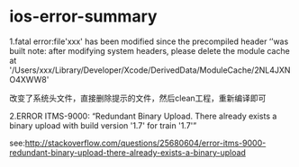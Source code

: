 ios-error-summary
====

1.fatal error:file'xxx' has been modified since the precompiled header ‘’was built
note: after modifying system headers, please delete the module cache at '/Users/xxx/Library/Developer/Xcode/DerivedData/ModuleCache/2NL4JXNO4XWW8'

改变了系统头文件，直接删除提示的文件，然后clean工程，重新编译即可

2.ERROR ITMS-9000: “Redundant Binary Upload. There already exists a binary upload with build version '1.7' for train '1.7'”

see:http://stackoverflow.com/questions/25680604/error-itms-9000-redundant-binary-upload-there-already-exists-a-binary-upload
